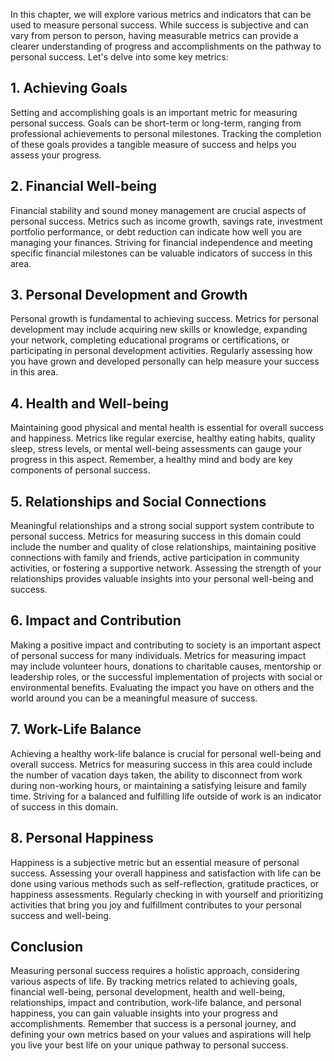 
In this chapter, we will explore various metrics and indicators that can be used to measure personal success. While success is subjective and can vary from person to person, having measurable metrics can provide a clearer understanding of progress and accomplishments on the pathway to personal success. Let's delve into some key metrics:

## 1\. Achieving Goals

Setting and accomplishing goals is an important metric for measuring personal success. Goals can be short-term or long-term, ranging from professional achievements to personal milestones. Tracking the completion of these goals provides a tangible measure of success and helps you assess your progress.

## 2\. Financial Well-being

Financial stability and sound money management are crucial aspects of personal success. Metrics such as income growth, savings rate, investment portfolio performance, or debt reduction can indicate how well you are managing your finances. Striving for financial independence and meeting specific financial milestones can be valuable indicators of success in this area.

## 3\. Personal Development and Growth

Personal growth is fundamental to achieving success. Metrics for personal development may include acquiring new skills or knowledge, expanding your network, completing educational programs or certifications, or participating in personal development activities. Regularly assessing how you have grown and developed personally can help measure your success in this area.

## 4\. Health and Well-being

Maintaining good physical and mental health is essential for overall success and happiness. Metrics like regular exercise, healthy eating habits, quality sleep, stress levels, or mental well-being assessments can gauge your progress in this aspect. Remember, a healthy mind and body are key components of personal success.

## 5\. Relationships and Social Connections

Meaningful relationships and a strong social support system contribute to personal success. Metrics for measuring success in this domain could include the number and quality of close relationships, maintaining positive connections with family and friends, active participation in community activities, or fostering a supportive network. Assessing the strength of your relationships provides valuable insights into your personal well-being and success.

## 6\. Impact and Contribution

Making a positive impact and contributing to society is an important aspect of personal success for many individuals. Metrics for measuring impact may include volunteer hours, donations to charitable causes, mentorship or leadership roles, or the successful implementation of projects with social or environmental benefits. Evaluating the impact you have on others and the world around you can be a meaningful measure of success.

## 7\. Work-Life Balance

Achieving a healthy work-life balance is crucial for personal well-being and overall success. Metrics for measuring success in this area could include the number of vacation days taken, the ability to disconnect from work during non-working hours, or maintaining a satisfying leisure and family time. Striving for a balanced and fulfilling life outside of work is an indicator of success in this domain.

## 8\. Personal Happiness

Happiness is a subjective metric but an essential measure of personal success. Assessing your overall happiness and satisfaction with life can be done using various methods such as self-reflection, gratitude practices, or happiness assessments. Regularly checking in with yourself and prioritizing activities that bring you joy and fulfillment contributes to your personal success and well-being.

## Conclusion

Measuring personal success requires a holistic approach, considering various aspects of life. By tracking metrics related to achieving goals, financial well-being, personal development, health and well-being, relationships, impact and contribution, work-life balance, and personal happiness, you can gain valuable insights into your progress and accomplishments. Remember that success is a personal journey, and defining your own metrics based on your values and aspirations will help you live your best life on your unique pathway to personal success.
